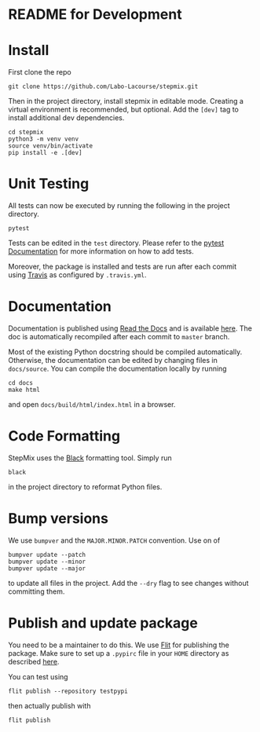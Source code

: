 README for Development
==============================
# Install
First clone the repo 
```
git clone https://github.com/Labo-Lacourse/stepmix.git
``` 
Then in the project directory, install stepmix in editable mode. Creating a virtual environment is recommended, but
optional. Add the ```[dev]``` tag to install additional dev dependencies.
```
cd stepmix
python3 -m venv venv
source venv/bin/activate
pip install -e .[dev]
``` 

# Unit Testing
All tests can now be executed by running the following in the project directory.
```
pytest
``` 
Tests can be edited in the ```test``` directory. Please refer to the [pytest Documentation](https://docs.pytest.org/en/7.1.x/getting-started.html) for more
information on how to add tests. 

Moreover, the package is installed and tests are run after each commit using [Travis](https://www.travis-ci.com/) as configured by ```.travis.yml```.

# Documentation
Documentation is published using [Read the Docs](https://readthedocs.org/) and is available
[here](https://stepmix.readthedocs.io/en/latest/). The doc is automatically recompiled after each
commit to ```master``` branch.

Most of the existing Python docstring should be compiled automatically. Otherwise, the documentation can be edited by
changing files in ```docs/source```. You can compile the documentation locally by running
```
cd docs
make html
``` 
and open ```docs/build/html/index.html``` in a browser.

# Code  Formatting
StepMix uses the [Black](https://github.com/psf/black) formatting tool. Simply run
```
black
``` 
in the project directory to reformat Python files.

# Bump versions
We use ```bumpver``` and the ```MAJOR.MINOR.PATCH``` convention. Use on of
```
bumpver update --patch 
bumpver update --minor 
bumpver update --major 
```
to update all files in the project. Add the ```--dry``` flag to 
see changes without committing them.

# Publish and update package
You need to be a maintainer to do this. We use [Flit](https://flit.pypa.io/en/stable/) for publishing the package. Make sure to set up
a ```.pypirc``` file in your ```HOME``` directory as described [here](https://flit.pypa.io/en/latest/upload.html).

You can test using  
```
flit publish --repository testpypi
``` 
then actually publish with
```
flit publish
``` 

